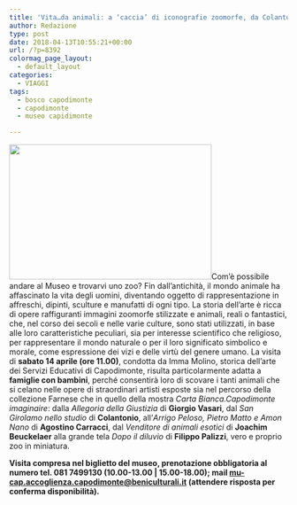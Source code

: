 ```yaml
---
title: 'Vita…da animali: a ‘caccia’ di iconografie zoomorfe, da Colantonio a Palizzi'
author: Redazione
type: post
date: 2018-04-13T10:55:21+00:00
url: /?p=8392
colormag_page_layout:
  - default_layout
categories:
  - VIAGGI
tags:
  - bosco capodimonte
  - capodimonte
  - museo capidimonte

---
```

<img decoding="async" loading="lazy" class=" wp-image-8394 alignleft" src="https://progressonline.it/wp-content/uploads/2018/04/f30c40f4-5c2f-4c1a-a209-f2376328de7c-300x200.jpg" alt="" width="366" height="244" />Com’è possibile andare al Museo e trovarvi uno zoo? Fin dall’antichità, il mondo animale ha affascinato la vita degli uomini, diventando oggetto di rappresentazione in affreschi, dipinti, sculture e manufatti di ogni tipo. La storia dell’arte è ricca di opere raffiguranti immagini zoomorfe stilizzate e animali, reali o fantastici, che, nel corso dei secoli e nelle varie culture, sono stati utilizzati, in base alle loro caratteristiche peculiari, sia per interesse scientifico che religioso, per rappresentare il mondo naturale o per il loro significato simbolico e morale, come espressione dei vizi e delle virtù del genere umano. La visita di **sabato 14 aprile (ore 11.00)**, condotta da Imma Molino, storica dell’arte dei Servizi Educativi di Capodimonte, risulta particolarmente adatta a **famiglie con bambini**, perché consentirà loro di scovare i tanti animali che si celano nelle opere di straordinari artisti esposte sia nel percorso della collezione Farnese che in quello della mostra _Carta Bianca.Capodimonte imaginaire_: dalla _Allegoria della Giustizia_ di **Giorgio Vasari**, dal _San Girolamo nello studio_ di **Colantonio**, all’_Arrigo Peloso, Pietro Matto e Amon Nano_ di **Agostino Carracci**, dal _Venditore di animali esotici_ di **Joachim Beuckelaer** alla grande tela _Dopo il diluvio_ di **Filippo Palizzi**, vero e proprio zoo in miniatura.

**Visita compresa nel biglietto del museo, prenotazione obbligatoria al numero tel. 081 7499130 (10.00-13.00 | 15.00-18.00); mail [mu-cap.accoglienza.capodimonte@beniculturali.it][1] (attendere risposta per conferma disponibilità).**

 [1]: https://beniculturali.us12.list-manage.com/track/click?u=0af3ee81939cc6a159bcca9db&id=1cc5d80632&e=222867d548